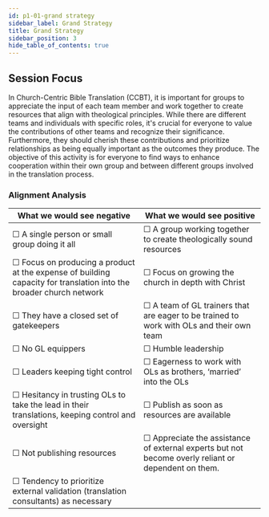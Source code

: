 ```yaml
---
id: p1-01-grand strategy
sidebar_label: Grand Strategy
title: Grand Strategy
sidebar_position: 3
hide_table_of_contents: true
---
```


## Session Focus

In Church-Centric Bible Translation (CCBT), it is important for groups to appreciate the input of each team member and work together to create resources that align with theological principles. While there are different teams and individuals with specific roles, it's crucial for everyone to value the contributions of other teams and recognize their significance. Furthermore, they should cherish these contributions and prioritize relationships as being equally important as the outcomes they produce. The objective of this activity is for everyone to find ways to enhance cooperation within their own group and between different groups involved in the translation process.


### Alignment Analysis

| **What we would see negative**                | **What we would see positive**                                                                                          |
|--------------------------------------------------------------------------------------------------------------------------|-------------------------------------------------------------------------------------------------------------------------|
| &#9744; A single person or small group doing it all                                                                      | &#9744; A group working together to create theologically sound resources                                                |
| &#9744; Focus on producing a product at the expense of building capacity for translation into the broader church network | &#9744; Focus on growing the church in depth with Christ                                                                |
| &#9744; They have a closed set of gatekeepers                                                                            | &#9744; A team of GL trainers that are eager to be trained to work with OLs and their own team                          |
| &#9744; No GL equippers                                                                                                  | &#9744; Humble leadership                                                                                               |
| &#9744; Leaders keeping tight control                                                                                    | &#9744; Eagerness to work with OLs as brothers, ‘married’ into the OLs                                                  |
| &#9744; Hesitancy in trusting OLs to take the lead in their translations, keeping control and oversight                  | &#9744; Publish as soon as resources are available                                                                      |
| &#9744; Not publishing resources                                                                                         | &#9744; Appreciate the assistance of external experts but not become overly reliant or dependent on them.               |
| &#9744; Tendency to prioritize external validation (translation consultants) as necessary                                |                                                                                                                         |